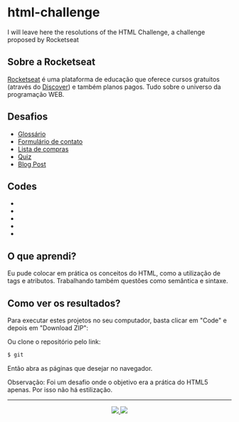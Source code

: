 # html-challenge
I will leave here the resolutions of the HTML Challenge, a challenge proposed by Rocketseat

## Sobre a Rocketseat
[Rocketseat](https://www.rocketseat.com.br/) é uma plataforma de educação que oferece cursos gratuitos (através do [Discover](https://app.rocketseat.com.br/discover)) e também planos pagos. Tudo sobre o universo da programação WEB.

## Desafios
- [Glossário](https://efficient-sloth-d85.notion.site/1-Gloss-rio-03e398f3c3e642b0a17c344aa354601f)
- [Formulário de contato](https://efficient-sloth-d85.notion.site/2-Formul-rio-de-contato-7bb047fc602f48a1859e02882ddd547b)
- [Lista de compras](https://efficient-sloth-d85.notion.site/3-Lista-de-compras-91ff11e5af754cb48b51ff56e272a89d)
- [Quiz](https://efficient-sloth-d85.notion.site/4-Quiz-46ee27c74c00436db6368b3855ee7dbc)
- [Blog Post](https://efficient-sloth-d85.notion.site/5-Blog-Post-46d74c84a63c4e628739cc8a4fa7898f)

## Codes
- []()
- []()
- []()
- []()
- []()

## O que aprendi?
Eu pude colocar em prática os conceitos do HTML, como a utilização de tags e atributos. Trabalhando também questões como semântica e sintaxe.

## Como ver os resultados?
Para executar estes projetos no seu computador, basta clicar em "Code" e depois em "Download ZIP":
<img src="">

Ou clone o repositório pelo link:
```bash
$ git 
```

Então abra as páginas que desejar no navegador.

Observação: Foi um desafio onde o objetivo era a prática do HTML5 apenas. Por isso não há estilização.

---

<p align="center">
  <a alt="Bruno Shiohei Kinoshita do Nascimento Linkedin" href="https://www.linkedin.com/in/bruno-shiohei/">
    <img src="https://img.shields.io/badge/LinkedIn-Bruno%20Shiohei%20Kinoshita%20do%20Nascimento-blue?logo=linkedin">
  </a>
  <a alt="Bruno Shiohei Kinoshita do Nascimento GitHub" href="https://github.com/shioheii">
    <img src="https://img.shields.io/badge/GitHub-shioheii-lightgrey?logo=github">
  </a>
</p>
